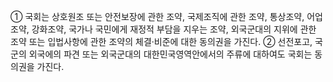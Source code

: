 ① 국회는 상호원조 또는 안전보장에 관한 조약, 국제조직에 관한 조약, 통상조약, 어업조약, 강화조약, 국가나 국민에게 재정적 부담을 지우는 조약, 외국군대의 지위에 관한 조약 또는 입법사항에 관한 조약의 체결·비준에 대한 동의권을 가진다.
② 선전포고, 국군의 외국에의 파견 또는 외국군대의 대한민국영역안에서의 주류에 대하여도 국회는 동의권을 가진다.
